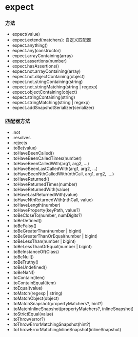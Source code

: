 # expect


### 方法
* expect(value)
* expect.extend(matchers): 自定义匹配器
* expect.anything()
* expect.any(constructor)
* expect.arrayContaining(array)
* expect.assertions(number)
* expect.hasAssertions()
* expect.not.arrayContaining(array)
* expect.not.objectContaining(object)
* expect.not.stringContaining(string)
* expect.not.stringMatching(string | regexp)
* expect.objectContaining(object)
* expect.stringContaining(string)
* expect.stringMatching(string | regexp)
* expect.addSnapshotSerializer(serializer)


### 匹配器方法
* .not
* .resolves
* .rejects
* .toBe(value)
* .toHaveBeenCalled()
* .toHaveBeenCalledTimes(number)
* .toHaveBeenCalledWith(arg1, arg2, ...)
* .toHaveBeenLastCalledWith(arg1, arg2, ...)
* .toHaveBeenNthCalledWith(nthCall, arg1, arg2, ....)
* .toHaveReturned()
* .toHaveReturnedTimes(number)
* .toHaveReturnedWith(value)
* .toHaveLastReturnedWith(value)
* .toHaveNthReturnedWith(nthCall, value)
* .toHaveLength(number)
* .toHaveProperty(keyPath, value?)
* .toBeCloseTo(number, numDigits?)
* .toBeDefined()
* .toBeFalsy()
* .toBeGreaterThan(number | bigint)
* .toBeGreaterThanOrEqual(number | bigint)
* .toBeLessThan(number | bigint)
* .toBeLessThanOrEqual(number | bigint)
* .toBeInstanceOf(Class)
* .toBeNull()
* .toBeTruthy()
* .toBeUndefined()
* .toBeNaN()
* .toContain(item)
* .toContainEqual(item)
* .toEqual(value)
* .toMatch(regexp | string)
* .toMatchObject(object)
* .toMatchSnapshot(propertyMatchers?, hint?)
* .toMatchInlineSnapshot(propertyMatchers?, inlineSnapshot)
* .toStrictEqual(value)
* .toThrow(error?)
* .toThrowErrorMatchingSnapshot(hint?)
* .toThrowErrorMatchingInlineSnapshot(inlineSnapshot)













